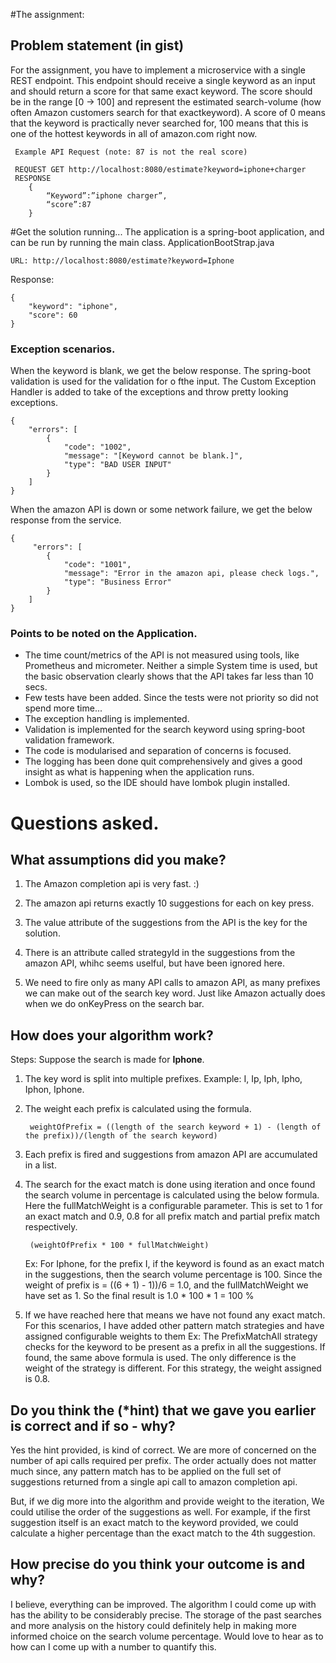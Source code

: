#The assignment:
## Problem statement (in gist)
For the assignment, you have to implement a microservice with a 
single REST endpoint. This endpoint should receive a single keyword 
as an input and should return a score for that same exact keyword. 
The score should be in the range [0 → 100] and represent the 
estimated search-volume (how often Amazon customers search 
for that ​exact ​keyword). A score of 0 means that the 
keyword is practically never searched for, 100 means that this 
is one of the hottest keywords in all of ​amazon.com​ right now.


     Example API Request​ ​(note: 87 is not the real score)

     REQUEST ​GET http://localhost:8080/estimate?keyword=iphone+charger 
     RESPONSE
        {
            “Keyword”:”iphone charger”,
            “score”:87 
        }

#Get the solution running...
The application is a spring-boot application, and can be run by running the main class. ApplicationBootStrap.java

    URL: http://localhost:8080/estimate?keyword=Iphone

Response:

    {
        "keyword": "iphone",
        "score": 60
    }

### Exception scenarios.
When the keyword is blank, we get the below response. The spring-boot validation is used for the validation for o fthe input. 
The Custom Exception Handler is added to take of the exceptions and throw pretty looking exceptions. 

    {
        "errors": [
            {
                "code": "1002",
                "message": "[Keyword cannot be blank.]",
                "type": "BAD USER INPUT"
            }
        ]
    }

When the amazon API is down or some network failure, we get the below response from the service.

    {
         "errors": [
            {
                "code": "1001",
                "message": "Error in the amazon api, please check logs.",
                "type": "Business Error"
            }
        ]
    }

### Points to be noted on the Application.
* The time count/metrics of the API is not measured using tools, like Prometheus and micrometer. 
  Neither a simple System time is used, but the basic observation clearly shows that the API takes
  far less than 10 secs. 
* Few tests have been added. Since the tests were not priority so did not spend more time...
* The exception handling is implemented.
* Validation is implemented for the search keyword using spring-boot validation framework.
* The code is modularised and separation of concerns is focused. 
* The logging has been done quit comprehensively and gives a good insight as 
what is happening when the application runs. 
* Lombok is used, so the IDE should have lombok plugin installed. 

# Questions asked. 

## What assumptions did you make?
1. The Amazon completion api is very fast. :)
2. The amazon api returns exactly 10 suggestions for each on key press. 
3. The value attribute of the suggestions from the API is the key for the solution. 
4. There is an attribute called strategyId in the suggestions from the amazon API, whihc seems uselful, 
but have been ignored here.
   
5. We need to fire only as many API calls to amazon API, as many prefixes we can make out of the 
search key word. Just like Amazon actually does when we do onKeyPress on the search bar. 
   

## How does your algorithm work?
Steps:
Suppose the search is made for **Iphone**.
1. The key word is split into multiple prefixes. Example: I, Ip, Iph, Ipho, Iphon, Iphone.
2. The weight each prefix is calculated using the formula. 
    
        weightOfPrefix = ((length of the search keyword + 1) - (length of the prefix))/(length of the search keyword)

3. Each prefix is fired and suggestions from amazon API are accumulated in a list. 
4. The search for the exact match is done using iteration and once found the search volume in 
   percentage is calculated using the below formula. Here the fullMatchWeight is a configurable
   parameter. This is set to 1 for an exact match and 0.9, 0.8 for all prefix match and partial prefix match
   respectively.

        (weightOfPrefix * 100 * fullMatchWeight)

    Ex: For Iphone, for the prefix I, if the keyword is found as an exact match in the 
    suggestions, then the search volume percentage is 100. 
   Since the weight of prefix is =  ((6 + 1) - 1))/6 = 1.0, and the fullMatchWeight we have set as 1. 
   So the final result is 1.0 * 100 * 1 = 100 %

5. If we have reached here that means we have  not found any exact match. For this scenarios, I have added
other pattern match strategies and have assigned configurable weights to them 
   Ex: The PrefixMatchAll strategy checks for the keyword to be present as a prefix in all the 
   suggestions. If found, the same above formula is used. The only difference is the weight of the 
   strategy is different. For this strategy, the weight assigned is 0.8.
   
## Do you think the (​*hint)​ that we gave you earlier is correct and if so - why?
Yes the hint provided, is kind of correct. 
We are more of concerned on the number of api calls required per prefix. 
The order actually does not matter much since, any pattern match has to be applied on the full set of 
suggestions returned from a single api call to amazon completion api. 

But, if we dig more into the algorithm and provide weight to the iteration, We could utilise the order of the suggestions as well. 
For example, if the first suggestion itself is an exact match to the keyword provided, 
we could calculate a higher percentage than the exact match to the 4th suggestion.


## How precise do you think your outcome is and why?
I believe, everything can be improved. 
The algorithm I could come up with has the ability to be considerably precise. 
The storage of the past searches and more analysis on the history could definitely help in 
making more informed choice on the search volume percentage. 
Would love to hear as to how can I come up with a number to quantify this. 





